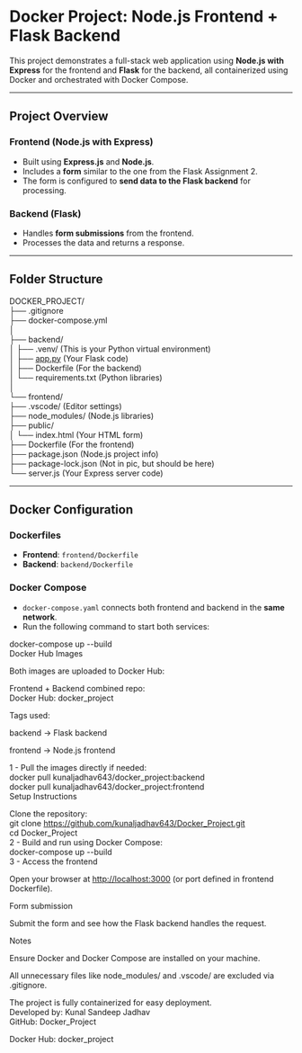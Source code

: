<h1 class="code-line" data-line-start=0 data-line-end=1 ><a id="Docker_Project_Nodejs_Frontend__Flask_Backend_0"></a>Docker Project: Node.js Frontend + Flask Backend</h1>
<p class="has-line-data" data-line-start="2" data-line-end="3">This project demonstrates a full-stack web application using <strong>Node.js with Express</strong> for the frontend and <strong>Flask</strong> for the backend, all containerized using Docker and orchestrated with Docker Compose.</p>
<hr>
<h2 class="code-line" data-line-start=6 data-line-end=7 ><a id="Project_Overview_6"></a><strong>Project Overview</strong></h2>
<h3 class="code-line" data-line-start=8 data-line-end=9 ><a id="Frontend_Nodejs_with_Express_8"></a><strong>Frontend (Node.js with Express)</strong></h3>
<ul>
<li class="has-line-data" data-line-start="9" data-line-end="10">Built using <strong>Express.js</strong> and <strong>Node.js</strong>.</li>
<li class="has-line-data" data-line-start="10" data-line-end="11">Includes a <strong>form</strong> similar to the one from the Flask Assignment 2.</li>
<li class="has-line-data" data-line-start="11" data-line-end="13">The form is configured to <strong>send data to the Flask backend</strong> for processing.</li>
</ul>
<h3 class="code-line" data-line-start=13 data-line-end=14 ><a id="Backend_Flask_13"></a><strong>Backend (Flask)</strong></h3>
<ul>
<li class="has-line-data" data-line-start="14" data-line-end="15">Handles <strong>form submissions</strong> from the frontend.</li>
<li class="has-line-data" data-line-start="15" data-line-end="17">Processes the data and returns a response.</li>
</ul>
<hr>
<h2 class="code-line" data-line-start=19 data-line-end=20 ><a id="Folder_Structure_19"></a><strong>Folder Structure</strong></h2>
<p class="has-line-data" data-line-start="20" data-line-end="39">DOCKER_PROJECT/<br>
├── .gitignore<br>
├── docker-compose.yml<br>
│<br>
├── backend/<br>
│   ├── .venv/            (This is your Python virtual environment)<br>
│   ├── <a href="http://app.py">app.py</a>            (Your Flask code)<br>
│   ├── Dockerfile        (For the backend)<br>
│   └── requirements.txt  (Python libraries)<br>
│<br>
└── frontend/<br>
├── .vscode/          (Editor settings)<br>
├── node_modules/     (Node.js libraries)<br>
├── public/<br>
│   └── index.html    (Your HTML form)<br>
├── Dockerfile        (For the frontend)<br>
├── package.json      (Node.js project info)<br>
├── package-lock.json (Not in pic, but should be here)<br>
└── server.js         (Your Express server code)</p>
<hr>
<h2 class="code-line" data-line-start=41 data-line-end=42 ><a id="Docker_Configuration_41"></a><strong>Docker Configuration</strong></h2>
<h3 class="code-line" data-line-start=43 data-line-end=44 ><a id="Dockerfiles_43"></a><strong>Dockerfiles</strong></h3>
<ul>
<li class="has-line-data" data-line-start="44" data-line-end="45"><strong>Frontend</strong>: <code>frontend/Dockerfile</code></li>
<li class="has-line-data" data-line-start="45" data-line-end="47"><strong>Backend</strong>: <code>backend/Dockerfile</code></li>
</ul>
<h3 class="code-line" data-line-start=47 data-line-end=48 ><a id="Docker_Compose_47"></a><strong>Docker Compose</strong></h3>
<ul>
<li class="has-line-data" data-line-start="48" data-line-end="49"><code>docker-compose.yaml</code> connects both frontend and backend in the <strong>same network</strong>.</li>
<li class="has-line-data" data-line-start="49" data-line-end="51">Run the following command to start both services:</li>
</ul>
<p class="has-line-data" data-line-start="51" data-line-end="53">docker-compose up --build<br>
Docker Hub Images</p>
<p class="has-line-data" data-line-start="54" data-line-end="55">Both images are uploaded to Docker Hub:</p>
<p class="has-line-data" data-line-start="56" data-line-end="58">Frontend + Backend combined repo:<br>
Docker Hub: docker_project</p>
<p class="has-line-data" data-line-start="59" data-line-end="60">Tags used:</p>
<p class="has-line-data" data-line-start="61" data-line-end="62">backend → Flask backend</p>
<p class="has-line-data" data-line-start="63" data-line-end="64">frontend → Node.js frontend</p>
<p class="has-line-data" data-line-start="65" data-line-end="69">1 - Pull the images directly if needed:<br>
docker pull kunaljadhav643/docker_project:backend<br>
docker pull kunaljadhav643/docker_project:frontend<br>
Setup Instructions</p>
<p class="has-line-data" data-line-start="70" data-line-end="76">Clone the repository:<br>
git clone <a href="https://github.com/kunaljadhav643/Docker_Project.git">https://github.com/kunaljadhav643/Docker_Project.git</a><br>
cd Docker_Project<br>
2 - Build and run using Docker Compose:<br>
docker-compose up --build<br>
3 - Access the frontend</p>
<p class="has-line-data" data-line-start="77" data-line-end="78">Open your browser at <a href="http://localhost:3000">http://localhost:3000</a> (or port defined in frontend Dockerfile).</p>
<p class="has-line-data" data-line-start="79" data-line-end="80">Form submission</p>
<p class="has-line-data" data-line-start="81" data-line-end="82">Submit the form and see how the Flask backend handles the request.</p>
<p class="has-line-data" data-line-start="83" data-line-end="84">Notes</p>
<p class="has-line-data" data-line-start="85" data-line-end="86">Ensure Docker and Docker Compose are installed on your machine.</p>
<p class="has-line-data" data-line-start="87" data-line-end="88">All unnecessary files like node_modules/ and .vscode/ are excluded via .gitignore.</p>
<p class="has-line-data" data-line-start="89" data-line-end="92">The project is fully containerized for easy deployment.<br>
Developed by: Kunal Sandeep Jadhav<br>
GitHub: Docker_Project</p>
<p class="has-line-data" data-line-start="93" data-line-end="94">Docker Hub: docker_project</p>
